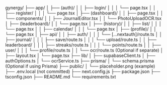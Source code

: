gynergy/
├── app/
│   ├── (auth)/
│   │   ├── login/
│   │   │   └── page.tsx
│   │   ├── register/
│   │   │   └── page.tsx
│   ├── (dashboard)/
│   │   ├── page.tsx
│   │   └── components/
│   │       ├── JournalEditor.tsx
│   │       └── PhotoUploadOCR.tsx
│   ├── (leaderboard)/
│   │   └── page.tsx
│   ├── (history)/
│   │   ├── list/
│   │   │   └── page.tsx
│   │   ├── calendar/
│   │   │   └── page.tsx
│   ├── (profile)/
│   │   └── page.tsx
│   ├── api/
│   │   ├── auth/
│   │   │   └── [...nextauth]/route.ts
│   │   ├── journal/
│   │   │   ├── save/route.ts
│   │   │   └── upload/route.ts
│   │   ├── leaderboard/
│   │   │   ├── streaks/route.ts
│   │   │   └── points/route.ts
│   │   ├── user/
│   │   │   └── profile/route.ts
│   │   └── ocr/route.ts (Optional if separate)
│   ├── layout.tsx
│   └── page.tsx
├── lib/
│   ├── supabaseClient.ts
│   ├── authOptions.ts
│   └── ocrService.ts
├── prisma/
│   └── schema.prisma (Optional if using Prisma)
├── public/
│   └── placeholder.png (example)
├── .env.local (not committed)
├── next.config.js
├── package.json
├── tsconfig.json
├── README.md
└── requirements.txt